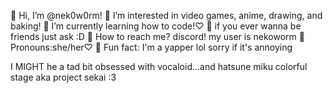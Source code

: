  🩷 Hi, I’m @nek0w0rm!
 💌 I’m interested in video games, anime, drawing, and baking!
 🩷 I’m currently learning how to code!♡
 💌 if you ever wanna be friends just ask :D
 🩷 How to reach me? discord! my user is nekoworm
 💌 Pronouns:she/her♡
 🩷 Fun fact: I'm a yapper lol sorry if it's annoying

I MIGHT he a tad bit obsessed with vocaloid...and hatsune miku colorful stage aka project sekai :3
<!---
nek0w0rm/nek0w0rm is a ✨ special ✨ repository because its `README.md` (this file) appears on your GitHub profile.
You can click the Preview link to take a look at your changes.
--->
